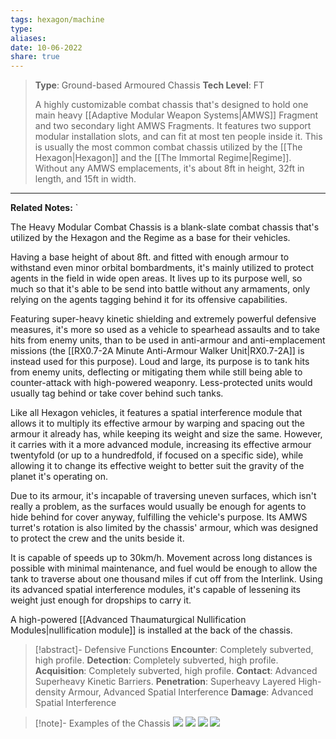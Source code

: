 ```yaml
---
tags: hexagon/machine
type: 
aliases: 
date: 10-06-2022
share: true
---
```


> **Type**: Ground-based Armoured Chassis
> **Tech Level**: FT
> 
> A highly customizable combat chassis that's designed to hold one main heavy [[Adaptive Modular Weapon Systems|AMWS]] Fragment and two secondary light AMWS Fragments. It features two support modular installation slots, and can fit at most ten people inside it. This is usually the most common combat chassis utilized by the [[The Hexagon|Hexagon]] and the [[The Immortal Regime|Regime]]. Without any AMWS emplacements, it's about 8ft in height, 32ft in length, and 15ft in width.
---

**Related Notes:** `

The Heavy Modular Combat Chassis is a blank-slate combat chassis that's utilized by the Hexagon and the Regime as a base for their vehicles.

Having a base height of about 8ft. and fitted with enough armour to withstand even minor orbital bombardments, it's mainly utilized to protect agents in the field in wide open areas. It lives up to its purpose well, so much so that it's able to be send into battle without any armaments, only relying on the agents tagging behind it for its offensive capabilities.

Featuring super-heavy kinetic shielding and extremely powerful defensive measures, it's more so used as a vehicle to spearhead assaults and to take hits from enemy units, than to be used in anti-armour and anti-emplacement missions (the [[RX0.7-2A Minute Anti-Armour Walker Unit|RX0.7-2A]] is instead used for this purpose). Loud and large, its purpose is to tank hits from enemy units, deflecting or mitigating them while still being able to counter-attack with high-powered weaponry. Less-protected units would usually tag behind or take cover behind such tanks.

Like all Hexagon vehicles, it features a spatial interference module that allows it to multiply its effective armour by warping and spacing out the armour it already has, while keeping its weight and size the same. However, it carries with it a more advanced module, increasing its effective armour twentyfold (or up to a hundredfold, if focused on a specific side), while allowing it to change its effective weight to better suit the gravity of the planet it's operating on.

Due to its armour, it's incapable of traversing uneven surfaces, which isn't really a problem, as the surfaces would usually be enough for agents to hide behind for cover anyway, fulfilling the vehicle's purpose. Its AMWS turret's rotation is also limited by the chassis' armour, which was designed to protect the crew and the units beside it.

It is capable of speeds up to 30km/h. Movement across long distances is possible with minimal maintenance, and fuel would be enough to allow the tank to traverse about one thousand miles if cut off from the Interlink. Using its advanced spatial interference modules, it's capable of lessening its weight just enough for dropships to carry it.

A high-powered [[Advanced Thaumaturgical Nullification Modules|nullification module]] is installed at the back of the chassis.

> [!abstract]- Defensive Functions
> **Encounter**: Completely subverted, high profile.
> **Detection**: Completely subverted, high profile.
> **Acquisition**: Completely subverted, high profile.
> **Contact**: Advanced Superheavy Kinetic Barriers.
> **Penetration**: Superheavy Layered High-density Armour, Advanced Spatial Interference
> **Damage**: Advanced Spatial Interference

> [!note]- Examples of the Chassis
> ![](https://i.imgur.com/EU64GKZ.png)
> ![](https://i.imgur.com/MkxS8Zs.png)
> ![](https://i.imgur.com/ZTLNeeA.png)
> ![](https://i.imgur.com/zExSsPp.png)







